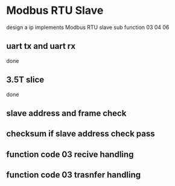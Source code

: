 # Modbus RTU Slave
design a ip implements Modbus RTU slave sub function 03 04 06

## uart tx and uart rx
done

## 3.5T slice
done

## slave address and frame check

## checksum if slave address check pass

## function code 03 recive handling

## function code 03 trasnfer handling